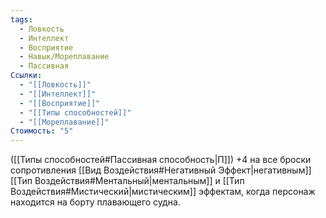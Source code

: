 ```yaml
---
tags:
  - Ловкость
  - Интеллект
  - Восприятие
  - Навык/Мореплавание
  - Пассивная
Ссылки:
  - "[[Ловкость]]"
  - "[[Интеллект]]"
  - "[[Восприятие]]"
  - "[[Типы способностей]]"
  - "[[Мореплавание]]"
Стоимость: "5"
---
```

([[Типы способностей#Пассивная способность|П]]) +4 на все броски сопротивления [[Вид Воздействия#Негативный Эффект|негативным]] [[Тип Воздействия#Ментальный|ментальным]] и [[Тип Воздействия#Мистический|мистическим]] эффектам, когда персонаж находится на борту плавающего судна.  